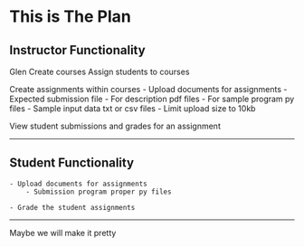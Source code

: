 # This is The Plan
## Instructor Functionality

Glen
Create courses
Assign students to courses

Create assignments within courses
	- Upload documents for assignments
		- Expected submission file
		- For description pdf files
		- For sample program py files
		- Sample input data txt or csv files
		- Limit upload size to 10kb

View student submissions and grades for an assignment

---

## Student Functionality
	- Upload documents for assignments
		- Submission program proper py files

	- Grade the student assignments

---

Maybe we will make it pretty